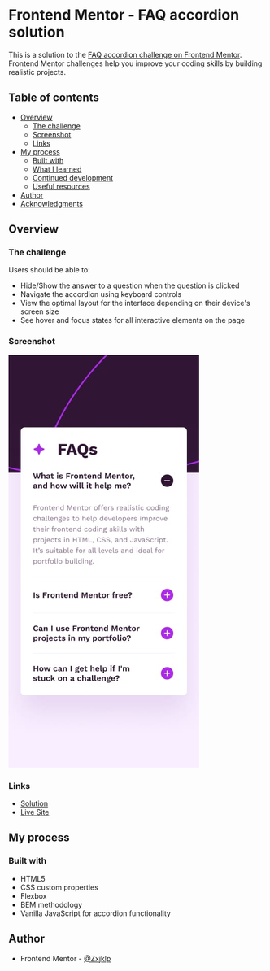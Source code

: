 # Frontend Mentor - FAQ accordion solution

This is a solution to the [FAQ accordion challenge on Frontend Mentor](https://www.frontendmentor.io/challenges/faq-accordion-wyfFdeBwBz). Frontend Mentor challenges help you improve your coding skills by building realistic projects.

## Table of contents

- [Overview](#overview)
  - [The challenge](#the-challenge)
  - [Screenshot](#screenshot)
  - [Links](#links)
- [My process](#my-process)
  - [Built with](#built-with)
  - [What I learned](#what-i-learned)
  - [Continued development](#continued-development)
  - [Useful resources](#useful-resources)
- [Author](#author)
- [Acknowledgments](#acknowledgments)

## Overview

### The challenge

Users should be able to:

- Hide/Show the answer to a question when the question is clicked
- Navigate the accordion using keyboard controls
- View the optimal layout for the interface depending on their device's screen size
- See hover and focus states for all interactive elements on the page

### Screenshot

![](./design/mobile-design.jpg)

### Links

- [Solution](https://your-solution-url.com)
- [Live Site](https://your-live-site-url.com)

## My process

### Built with

- HTML5
- CSS custom properties
- Flexbox
- BEM methodology
- Vanilla JavaScript for accordion functionality

## Author
- Frontend Mentor - [@Zxjklp](https://www.frontendmentor.io/profile/Zxjklp)
